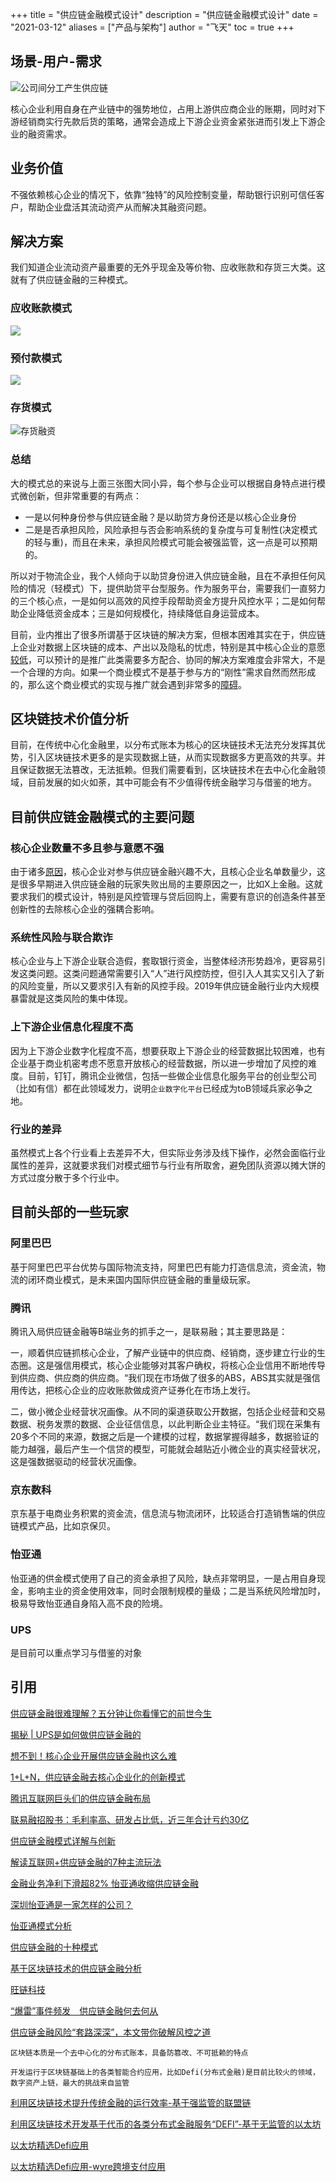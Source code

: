 +++
title = "供应链金融模式设计"
description = "供应链金融模式设计"
date = "2021-03-12"
aliases = ["产品与架构"]
author = "飞天"
toc = true
+++

## 场景-用户-需求

![公司间分工产生供应链](https://img.mp.sohu.com/upload/20170515/47fb51c4bf4548b388c86bebd25ff8b1.png)

核心企业利用自身在产业链中的强势地位，占用上游供应商企业的账期，同时对下游经销商实行先款后货的策略，通常会造成上下游企业资金紧张进而引发上下游企业的融资需求。

## 业务价值

不强依赖核心企业的情况下，依靠“独特”的风险控制变量，帮助银行识别可信任客户，帮助企业盘活其流动资产从而解决其融资问题。

## 解决方案

我们知道企业流动资产最重要的无外乎现金及等价物、应收账款和存货三大类。这就有了供应链金融的三种模式。

### 应收账款模式

![](https://img.mp.sohu.com/upload/20170515/abed967ec6124c24ab4f9d7de3d584a3.png)

### 预付款模式

![](https://img.mp.sohu.com/upload/20170515/a7ba0d8d25b247e6844389a7c578dfd4.png)

### 存货模式

![存货融资](https://img.mp.sohu.com/upload/20170515/84e958c8d5e24f69bba9aff7b4ce9b1d.png)

### 总结

大的模式总的来说与上面三张图大同小异，每个参与企业可以根据自身特点进行模式微创新，但非常重要的有两点：

- 一是以何种身份参与供应链金融？是以助贷方身份还是以核心企业身份
- 二是是否承担风险，风险承担与否会影响系统的复杂度与可复制性(决定模式的轻与重)，而且在未来，承担风险模式可能会被强监管，这一点是可以预期的。

所以对于物流企业，我个人倾向于以助贷身份进入供应链金融，且在不承担任何风险的情况（轻模式）下，提供助贷平台型服务。作为服务平台，需要我们一直努力的三个核心点，一是如何以高效的风控手段帮助资金方提升风控水平；二是如何帮助企业降低资金成本；三是如何规模化，持续降低自身运营成本。

目前，业内推出了很多所谓基于区块链的解决方案，但根本困难其实在于，供应链上企业对数据上区块链的成本、产出以及隐私的忧虑，特别是其中核心企业的意愿[较低](https://www.sohu.com/a/331981321_470085)，可以预计的是推广此类需要多方配合、协同的解决方案难度会非常大，不是一个合理的方向。如果一个商业模式不是基于参与方的“刚性”需求自然而然形成的，那么这个商业模式的实现与推广就会遇到非常多的[障碍](https://baijiahao.baidu.com/s?id=1688414811157008899&wfr=spider&for=pc)。

## 区块链技术价值分析

目前，在传统中心化金融里，以分布式账本为核心的区块链技术无法充分发挥其优势，引入区块链技术更多的是实现数据上链，从而实现数据多方更高效的共享。并且保证数据无法篡改，无法抵赖。但我们需要看到，区块链技术在去中心化金融领域，目前发展的如火如荼，其中可能会有不少值得传统金融学习与借鉴的地方。

## 目前供应链金融模式的主要问题

### 核心企业数量不多且参与意愿不强

由于诸多[原因](https://www.sohu.com/a/331981321_470085)，核心企业对参与供应链金融兴趣不大，且核心企业名单数量少，这是很多早期进入供应链金融的玩家失败出局的主要原因之一，比如X上金融。这就要求我们的模式设计，特别是风控管理与贷后回购上，需要有意识的创造条件甚至创新性的去除核心企业的强耦合影响。

### 系统性风险与联合欺诈

核心企业与上下游企业联合造假，套取银行资金，当整体经济形势趋冷，更容易引发这类问题。这类问题通常需要引入“人”进行风控防控，但引入人其实又引入了新的风险变量，所以又要求引入有新的风控手段。2019年供应链金融行业内大规模暴雷就是这类风险的集中体现。

### 上下游企业信息化程度不高

因为上下游企业数字化程度不高，想要获取上下游企业的经营数据比较困难，也有企业基于商业机密考虑不愿意开放核心的经营数据，所以进一步增加了风控的难度。目前，钉钉，腾讯企业微信，包括一些做企业信息化服务平台的创业型公司（比如有信）都在此领域发力，说明`企业数字化平台`已经成为toB领域兵家必争之地。

### 行业的差异

虽然模式上各个行业看上去差异不大，但实际业务涉及线下操作，必然会面临行业属性的差异，这就要求我们对模式细节与行业有所取舍，避免团队资源以摊大饼的方式过度分散于多个行业中。

## 目前头部的一些玩家

### 阿里巴巴

基于阿里巴巴平台优势与国际物流支持，阿里巴巴有能力打造信息流，资金流，物流的闭环商业模式，是未来国内国际供应链金融的重量级玩家。

### 腾讯

腾讯入局供应链金融等B端业务的抓手之一，是联易融；其主要思路是：

一，顺着供应链抓核心企业，了解产业链中的供应商、经销商，逐步建立行业的生态圈。这是强信用模式，核心企业能够对其客户确权，将核心企业信用不断地传导到供应商、供应商的供应商。“我们现在市场做了很多的ABS，ABS其实就是强信用传达，把核心企业的应收账款做成资产证券化在市场上发行。

二，做小微企业经营状况画像。从不同的渠道获取公开数据，包括企业经营和交易数据、税务发票的数据、企业征信信息，以此判断企业主特征。“我们现在采集有20多个不同的来源，数据之后是一个建模的过程，数据掌握得越多，数据验证的能力越强，最后产生一个信贷的模型，可能就会越贴近小微企业的真实经营状况，这是强数据驱动的经营状况画像。

### 京东数科

京东基于电商业务积累的资金流，信息流与物流闭环，比较适合打造销售端的供应链模式产品，比如京保贝。

### 怡亚通

怡亚通的供金模式使用了自己的资金承担了风险，缺点非常明显，一是占用自身现金，影响主业的资金使用效率，同时会限制规模的量级；二是当系统风险增加时，极易导致怡亚通自身陷入高不良的险境。

### UPS

是目前可以重点学习与借鉴的对象

## 引用

[供应链金融很难理解？五分钟让你看懂它的前世今生 ](https://www.sohu.com/a/140700570_762607)

[揭秘 | UPS是如何做供应链金融的](https://www.sohu.com/a/122850846_465938)

[想不到！核心企业开展供应链金融也这么难 ](https://www.sohu.com/a/331981321_470085)

[1+L+N，供应链金融去核心企业化的创新模式](http://www.cindmin.com/news_20282.html)

[腾讯互联网巨头们的供应链金融布局](https://www.iyiou.com/analysis/20191219120577)

[联易融招股书：毛利率高、研发占比低，近三年合计亏约30亿](https://baijiahao.baidu.com/s?id=1688414811157008899&wfr=spider&for=pc)

[供应链金融模式详解与创新](https://baijiahao.baidu.com/s?id=1662039874232911230&wfr=spider&for=pc)

[解读互联网+供应链金融的7种主流玩法](https://cloud.tencent.com/developer/article/1540382)

[金融业务净利下滑超82% 怡亚通收缩供应链金融](https://finance.sina.com.cn/stock/relnews/cn/2019-08-17/doc-ihytcern1420926.shtml)

[深圳怡亚通是一家怎样的公司？](https://www.zhihu.com/question/22548870)

[怡亚通模式分析](http://www.360doc.com/content/17/0627/18/33525822_667005334.shtml)

[供应链金融的十种模式](http://www.oh100.com/peixun/gongyinglian/233633.html)

[基于区块链技术的供应链金融分析](http://www.lianmenhu.com/blockchain-19190-1)

[旺链科技](http://www.vonechain.com/web/solution/page)

[“爆雷”事件频发　供应链金融何去何从](https://kbase.10000link.com/newsdetail.aspx?doc=2019081390003)

[供应链金融风险“套路深深”，本文带你破解风控之道](https://new.qq.com/omn/20200917/20200917A0DDJK00.html)

`区块链本质是一个去中心化的分布式账本，具备防篡改、不可抵赖的特点`

`开发运行于区块链基础上的各类智能合约应用，比如Defi(分布式金融)是目前比较火的领域，数字资产上链，最大的挑战来自监管`

[利用区块链技术提升传统金融的运行效率-基于强监管的联盟链](https://finance.sina.com.cn/money/bank/bank_hydt/2021-01-11/doc-iiznctkf1453100.shtml)

[利用区块链技术开发基于代币的各类分布式金融服务“DEFI”-基于无监管的以太坊](https://www.bishijie.com/shendu/40464.html)

[以太坊精选Defi应用](https://www.block123.com/zh-hans/feature/awesome-ethereum-defi-decentralized-finance-list/)

[以太坊精选Defi应用-wyre跨境支付应用](https://www.block123.com/zh-hans/nav/999142480266.htm)

